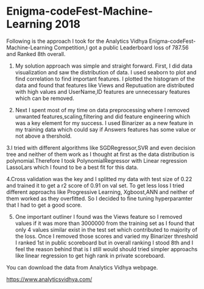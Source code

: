 # Enigma-codeFest-Machine-Learning 2018

Following is the approach I took for the Analytics Vidhya Enigma-codeFest-Machine-Learning Competition,I got a public Leaderboard loss of 787.56 and Ranked 8th overall.

1. My solution approach was simple and straight forward. First, I did data visualization and saw the distribution of data. I used seaborn to plot and find correlation to find important features. I plotted the histogram of the data and found that features like Views and Reputuation are distributed with high values and UserName,ID features are unnecessary features which can be removed.

2. Next I spent most of my time on data preprocessing where I removed unwanted features,scaling,filtering and did feature engineering which was a key element for my success. I used Binarizer as a new feature in my training data which could say if Answers features has some value or not above a thershold.

 3.I tried with different algorithms like SGDRegressor,SVR and even decision tree and neither of them work as I thought at first as the data distribution is polynomial.Therefore I took PolynomialRegressor with Linear regression LassoLars which I found to be a best fit for this data.

  4.Cross validation was the key and I splitted my data with test size of 0.22 and trained it to get a r2 score of 0.91 on val set. To get less loss I tried different approachs like Progressive Learning, Xgboost,ANN and neither of them worked as they overfitted. So I decided to fine tuning hyperparamter that I had to get a good score. 

5. One important outliner I found was the Views feature so I removed values if it was more than 3000000 from the training set as I found that only 4 values similar exist in the test set which contributed to majority of the loss. Once I removed those scores and varied my Binarizer threshold I ranked 1st in public scoreboard but in overall ranking I stood 8th and I feel the reason behind that is I still would should tried simpler approachs like linear regression to get high rank in private scoreboard.

You can download the data from Analytics Vidhya webpage.

https://www.analyticsvidhya.com/


 
